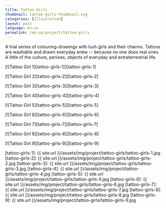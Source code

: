```yaml
---
title: Tattoo Girls
thumbnail: tattoo-girls-thumbnail.svg
categories: [illustration]
layout: post
language: en-us
permalink: /en-us/project/tattoo-girls
---
```


A trial series of colouring-drawings with lush girls and their charms. Tattoos are washable and drawn everyday anew -- because no one does real ones. A little of the culture, penises, objects of everyday and extraterrestrial life.

[![Tattoo Girl 1][tattoo-girls-1]][tattoo-girls-1]

[![Tattoo Girl 2][tattoo-girls-2]][tattoo-girls-2]

[![Tattoo Girl 3][tattoo-girls-3]][tattoo-girls-3]

[![Tattoo Girl 4][tattoo-girls-4]][tattoo-girls-4]

[![Tattoo Girl 5][tattoo-girls-5]][tattoo-girls-5]

[![Tattoo Girl 6][tattoo-girls-6]][tattoo-girls-6]

[![Tattoo Girl 7][tattoo-girls-7]][tattoo-girls-7]

[![Tattoo Girl 8][tattoo-girls-8]][tattoo-girls-8]

[![Tattoo Girl 9][tattoo-girls-9]][tattoo-girls-9]

[tattoo-girls-1]: {{ site.url }}/assets/img/project/tattoo-girls/tattoo-girls-1.jpg
[tattoo-girls-2]: {{ site.url }}/assets/img/project/tattoo-girls/tattoo-girls-2.jpg
[tattoo-girls-3]: {{ site.url }}/assets/img/project/tattoo-girls/tattoo-girls-3.jpg
[tattoo-girls-4]: {{ site.url }}/assets/img/project/tattoo-girls/tattoo-girls-4.jpg
[tattoo-girls-5]: {{ site.url }}/assets/img/project/tattoo-girls/tattoo-girls-5.jpg
[tattoo-girls-6]: {{ site.url }}/assets/img/project/tattoo-girls/tattoo-girls-6.jpg
[tattoo-girls-7]: {{ site.url }}/assets/img/project/tattoo-girls/tattoo-girls-7.jpg
[tattoo-girls-8]: {{ site.url }}/assets/img/project/tattoo-girls/tattoo-girls-8.jpg
[tattoo-girls-9]: {{ site.url }}/assets/img/project/tattoo-girls/tattoo-girls-9.jpg